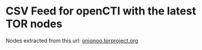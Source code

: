 # CSV Feed for openCTI with the latest TOR nodes

Nodes extracted from this url: [onionoo.torproject.org](https://onionoo.torproject.org/details?search=type:relay%20running:true)